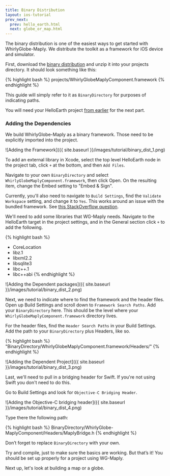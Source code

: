 ```yaml
---
title: Binary Distribution
layout: ios-tutorial
prev_next:
  prev: hello_earth.html
  next: globe_or_map.html
---
```


The binary distribution is one of the easiest ways to get started with WhirlyGlobe-Maply.  We distribute the toolkit as a framework for iOS device and simulator.

First, download the [binary distribution](../../builds/builds.html) and unzip it into your projects directory. It should look something like this:

{% highlight bash %}
projects/WhirlyGlobeMaplyComponent.framework
{% endhighlight %}

This guide will simply refer to it as `BinaryDirectory` for purposes of indicating paths.

You will need your HelloEarth project [from earlier](hello_earth.html) for the next part.

### Adding the Dependencies

We build WhirlyGlobe-Maply as a binary framework.  Those need to be explicitly imported into the project.

![Adding the Framework]({{ site.baseurl }}/images/tutorial/binary_dist_1.png)

To add an external library in Xcode, select the top level HelloEarth node in the project tab, click `+` at the bottom, and then `Add Files`.

Navigate to your own `BinaryDirectory` and select `WhirlyGlobeMaplyComponent.framework`, then click Open.  On the resulting item, change the Embed setting to "Embed & Sign".

Currently, you'll also need to navigate to `Build Settings`, find the `Validate Workspace` setting, and change it to `Yes`.  This works around an issue with the bundled framework.  See <a href="https://stackoverflow.com/q/65303304/135138">this StackOverflow question</a>.

We'll need to add some libraries that WG-Maply needs. Navigate to the HelloEarth target in the project settings, and in the General section click `+` to add the following.

{% highlight bash %}
+ CoreLocation
+ libz.1
+ libxml2.2
+ libsqlite3
+ libc++.1
+ libc++abi
{% endhighlight %}

![Adding the Dependent packages]({{ site.baseurl }}/images/tutorial/binary_dist_2.png)

Next, we need to indicate where to find the framework and the header files. Open up Build Settings and scroll down to `Framework Search Paths`.  Add your `BinaryDirectory` here.  This should be the level where your `WhirlyGlobeMaplyComponent.framework` directory lives.

For the header files, find the `Header Search Paths` in your Build Settings.  Add the path to your `BinaryDirectory` plus Headers, like so.

{% highlight bash %}
"BinaryDirectory/WhirlyGlobeMaplyComponent.framework/Headers/"
{% endhighlight %}

![Adding the Dependent Project]({{ site.baseurl }}/images/tutorial/binary_dist_3.png)

Last, we'll need to pull in a bridging header for Swift.  If you're not using Swift you don't need to do this.

Go to Build Settings and look for `Objective-C Bridging Header`.

![Adding the Objective-C bridging header]({{ site.baseurl }}/images/tutorial/binary_dist_4.png)

Type there the following path:

{% highlight bash %}
BinaryDirectory/WhirlyGlobe-MaplyComponent/Headers/MaplyBridge.h
{% endhighlight %}

Don’t forget to replace `BinaryDirectory` with your own.

Try and compile, just to make sure the basics are working.  But that’s it!  You should be set up properly for a project using WG-Maply.

Next up, let's look at building a map or a globe.
